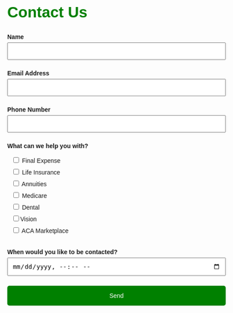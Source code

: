 <!DOCTYPE html>
<html lang="en">
<head>
  <meta charset="UTF-8">
  <title>Contact Us</title>
  <style>
    h2 {
      color: green;
      font-size: 2.5em;
    }

    .fs-button {
      background-color: green;
      color: white;
      padding: 15px 30px;
      font-size: 1.2em;
      border: none;
      border-radius: 5px;
      cursor: pointer;
    }

    .fs-button:hover {
      background-color: darkgreen;
    }

    .fs-field {
      margin-bottom: 10px;
    }

    .fs-label {
      display: block;
      margin-bottom: 5px;
      font-weight: bold;
    }

    /* Smaller input fields */
    .fs-input,
    .fs-textarea {
      width: 80%;  /* Reduced the width */
      padding: 8px;  /* Reduced padding */
      font-size: 0.9em;  /* Smaller font */
      box-sizing: border-box;
      margin-bottom: 8px;
    }

    .fs-textarea {
      height: 100px; /* Make the textarea height smaller */
    }

    .fs-input[type="datetime-local"] {
      padding: 6px;
    }

    .fs-button-group {
      margin-top: 15px;
    }
  </style>
</head>
<body>

  <h2>Contact Us</h2>
  <form id="contact-form" action="https://formspree.io/f/xrbqbryo" method="POST" target="_top">
    <div class="fs-field">
      <label class="fs-label" for="name">Name</label>
      <input class="fs-input" id="name" name="name" required />
    </div>
    <div class="fs-field">
      <label class="fs-label" for="email">Email Address</label>
      <input class="fs-input" id="email" name="email" required />
    </div>
    <div class="fs-field">
      <label class="fs-label" for="number">Phone Number</label>
      <input class="fs-input" id="number" name="number" required />
    </div>
<!-- Inside the form, under What can we help you with? -->
<div class="fs-field">
  <label class="fs-label">What can we help you with?</label>
  <div class="fs-checkbox-group">
    <label><input type="checkbox" name="services[]" value="Final Expense"> Final Expense</label>
    <label><input type="checkbox" name="services[]" value="Life Insurance"> Life Insurance</label>
    <label><input type="checkbox" name="services[]" value="Annuities"> Annuities</label>
    <label><input type="checkbox" name="services[]" value="Medicare"> Medicare</label>
    <label><input type="checkbox" name="services[]" value="Dental"> Dental</label>
    <label><input type="checkbox" name="services[]" value="Vision">Vision</label>
    <label><input type="checkbox" name="services[]" value="ACA Marketplace"> ACA Marketplace</label> <!-- New line added -->
  </div>
</div>
</div>
    <div class="fs-field">
      <label class="fs-label" for="contact-time">When would you like to be contacted?</label>
      <input class="fs-input" type="datetime-local" id="contact-time" name="contact-time">
    </div>
    <div class="fs-button-group">
      <button class="fs-button" type="submit">Send</button>
    </div>
  </form>

  <p id="form-status" style="display:none; color:green;">Thank you! Your message has been sent.</p>

  <script>
    const form = document.getElementById('contact-form');
    const status = document.getElementById('form-status');

    form.addEventListener('submit', async (e) => {
      e.preventDefault();
      const data = new FormData(form);
      try {
        const res = await fetch("https://formspree.io/f/xrbqbryo", {
          method: "POST",
          body: data,
          headers: { 'Accept': 'application/json' }
        });
        if (res.ok) {
          status.style.display = "block";
          form.reset();
        } else {
          status.textContent = "Oops! There was a problem.";
          status.style.display = "block";
        }
      } catch (err) {
        status.textContent = "Error submitting form.";
        status.style.display = "block";
      }
    });
  </script>

</body>
</html>
<!DOCTYPE html>
<html lang="en">
<head>
  <meta charset="UTF-8">
  <title>Contact Us</title>
  <meta name="viewport" content="width=device-width, initial-scale=1.0">
  <style>
    body {
      font-family: Arial, sans-serif;
      padding: 20px;
      margin: 0;
    }

    h2 {
      color: green;
      font-size: 2em;
      text-align: center;
    }

    form {
      max-width: 600px;
      margin: auto;
    }

    .fs-field {
      margin-bottom: 15px;
    }

    .fs-label {
      display: block;
      margin-bottom: 5px;
      font-weight: bold;
    }

    .fs-input,
    .fs-textarea,
    .fs-checkbox-group {
      width: 100%;
      padding: 10px;
      font-size: 1em;
      box-sizing: border-box;
    }

    .fs-textarea {
      height: 100px;
    }

    .fs-input[type="datetime-local"] {
      padding: 8px;
    }

    .fs-button {
      background-color: green;
      color: white;
      padding: 15px;
      font-size: 1em;
      border: none;
      border-radius: 5px;
      cursor: pointer;
      width: 100%;
    }

    .fs-button:hover {
      background-color: darkgreen;
    }

    .fs-checkbox-group label {
      display: block;
      margin-bottom: 8px;
      font-weight: normal;
    }

    .fs-checkbox-group input[type="checkbox"] {
      margin-right: 10px;
    }

    #form-status {
      text-align: center;
      font-size

